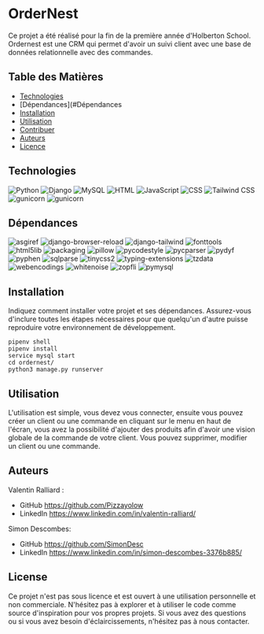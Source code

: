 # OrderNest

Ce projet a été réalisé pour la fin de la première année d'Holberton School. Ordernest est une CRM qui permet d'avoir un suivi client avec une base de données relationnelle avec des commandes.

## Table des Matières

- [Technologies](#Technologies)
- [Dépendances](#Dépendances
- [Installation](#installation)
- [Utilisation](#utilisation)
- [Contribuer](#contribuer)
- [Auteurs](#Auteurs)
- [Licence](#licence)

## Technologies

![Python](https://img.shields.io/badge/Python-3.10-blue.svg) ![Django](https://img.shields.io/badge/Django-4.2.5-green.svg) ![MySQL](https://img.shields.io/badge/MySQL-Latest-blue.svg) ![HTML](https://img.shields.io/badge/HTML-5-orange.svg) ![JavaScript](https://img.shields.io/badge/JavaScript-ES6-yellow.svg) ![CSS](https://img.shields.io/badge/CSS-3-blue.svg) ![Tailwind CSS](https://img.shields.io/badge/Tailwind_CSS-0.0.1-blue.svg) ![gunicorn](https://img.shields.io/badge/gunicorn-21.2.0-blue.svg) ![gunicorn](https://img.shields.io/badge/PythonAnyWhere-latest-blue.svg)


## Dépendances

![asgiref](https://img.shields.io/badge/asgiref-3.7.2-blue.svg) ![django-browser-reload](https://img.shields.io/badge/django--browser--reload-1.12.0-blue.svg) ![django-tailwind](https://img.shields.io/badge/django--tailwind-3.6.0-blue.svg) ![fonttools](https://img.shields.io/badge/fonttools-4.44.0-blue.svg) ![html5lib](https://img.shields.io/badge/html5lib-1.1-blue.svg) ![packaging](https://img.shields.io/badge/packaging-23.2-blue.svg) ![pillow](https://img.shields.io/badge/pillow-10.1.0-blue.svg) ![pycodestyle](https://img.shields.io/badge/pycodestyle-2.11.0-blue.svg) ![pycparser](https://img.shields.io/badge/pycparser-2.21-blue.svg) ![pydyf](https://img.shields.io/badge/pydyf-0.8.0-blue.svg) ![pyphen](https://img.shields.io/badge/pyphen-0.14.0-blue.svg) ![sqlparse](https://img.shields.io/badge/sqlparse-0.4.4-blue.svg) ![tinycss2](https://img.shields.io/badge/tinycss2-1.2.1-blue.svg) ![typing-extensions](https://img.shields.io/badge/typing--extensions-4.8.0-blue.svg) ![tzdata](https://img.shields.io/badge/tzdata-2023.3-blue.svg) ![webencodings](https://img.shields.io/badge/webencodings-0.5.1-blue.svg) ![whitenoise](https://img.shields.io/badge/whitenoise-6.6.0-blue.svg) ![zopfli](https://img.shields.io/badge/zopfli-0.2.3-blue.svg) ![pymysql](https://img.shields.io/badge/pymysql-*--blue.svg)



## Installation

Indiquez comment installer votre projet et ses dépendances. Assurez-vous d'inclure toutes les étapes nécessaires pour que quelqu'un d'autre puisse reproduire votre environnement de développement.

```git clone https://github.com/Pizzayolow/order_nest
pipenv shell
pipenv install
service mysql start
cd ordernest/
python3 manage.py runserver
```

## Utilisation

L'utilisation est simple, vous devez vous connecter, ensuite vous pouvez créer un client ou une commande en cliquant sur le menu en haut de l'écran, vous avez la possibilité d'ajouter des produits afin d'avoir une vision globale de la commande de votre client. Vous pouvez supprimer, modifier un client ou une commande.

## Auteurs

Valentin Ralliard : 
- GitHub https://github.com/Pizzayolow
- LinkedIn https://www.linkedin.com/in/valentin-ralliard/

Simon Descombes:
- GitHub https://github.com/SimonDesc
- LinkedIn https://www.linkedin.com/in/simon-descombes-3376b885/

## License

Ce projet n'est pas sous licence et est ouvert à une utilisation personnelle et non commerciale. N'hésitez pas à explorer et à utiliser le code comme source d'inspiration pour vos propres projets. Si vous avez des questions ou si vous avez besoin d'éclaircissements, n'hésitez pas à nous contacter.
